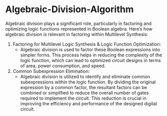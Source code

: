 # Algebraic-Division-Algorithm
Algebraic division plays a significant role, particularly in factoring and optimizing logic functions represented in Boolean algebra. Here’s how algebraic division is relevant in factoring within Multilevel Synthesis:
1. Factoring for Multilevel Logic Synthesis & Logic Function Optimization:
   - Algebraic division is used to factor these Boolean expressions into simpler forms. This process helps in reducing the complexity of the logic function, which can lead to 
     optimized circuit designs in terms of area, power consumption, and speed.
2. Common Subexpression Elimination:
   - Algebraic division is utilized to identify and eliminate common subexpressions within the logic function. By dividing the original expression by a common factor, the 
     resultant factors can be combined or simplified to reduce the overall number of gates required to implement the circuit. This reduction is crucial in improving the 
     efficiency and performance of the designed digital circuit.
                                        
  
  
